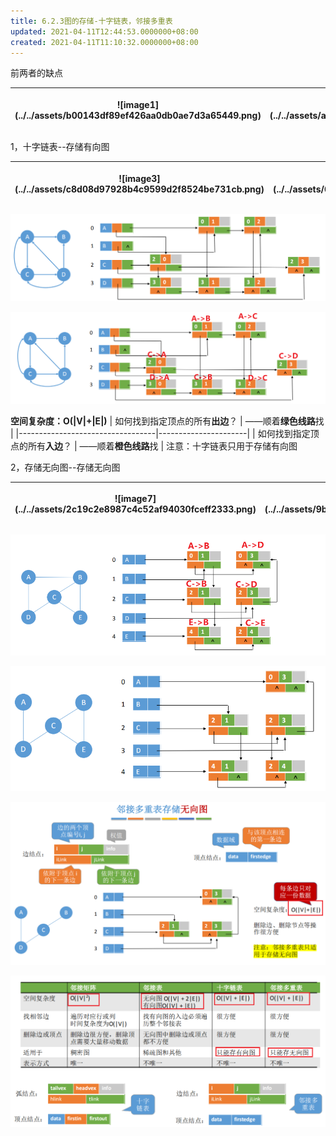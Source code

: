 ```yaml
---
title: 6.2.3图的存储-十字链表，邻接多重表
updated: 2021-04-11T12:44:53.0000000+08:00
created: 2021-04-11T11:10:32.0000000+08:00
---
```


前两者的缺点
<table>
<colgroup>
<col style="width: 42%" />
<col style="width: 57%" />
</colgroup>
<thead>
<tr class="header">
<th>![image1](../../assets/b00143df89ef426aa0db0ae7d3a65449.png)</th>
<th><p>![image2](../../assets/a8ee0ac6b26d48d089c1dae41e0da26b.png)</p>
<p></p></th>
</tr>
</thead>
<tbody>
</tbody>
</table>

1，十字链表--存储有向图
<table>
<colgroup>
<col style="width: 47%" />
<col style="width: 52%" />
</colgroup>
<thead>
<tr class="header">
<th>![image3](../../assets/c8d08d97928b4c9599d2f8524be731cb.png)</th>
<th><p>![image4](../../assets/62f85f9fc03245f4b7d6d833b9bc7a23.png)</p>
<p></p></th>
</tr>
</thead>
<tbody>
</tbody>
</table>

![image5](../../assets/c3b46fe9513843eab2d0d5fa9ab5e7ec.png)

![image6](../../assets/f94d6ecf242045c991fecbda0d244334.png)

**空间复杂度：O(\|V\|+\|E\|)**
| 如何找到指定顶点的所有**出边**？ | ——顺着**绿色线路**找 |
|----------------------------------|----------------------|
| 如何找到指定顶点的所有**入边**？ | ——顺着**橙色线路**找 |
注意：十字链表只用于存储有向图

2，存储无向图--存储无向图
<table>
<colgroup>
<col style="width: 56%" />
<col style="width: 43%" />
</colgroup>
<thead>
<tr class="header">
<th><p>![image7](../../assets/2c19c2e8987c4c52af94030fceff2333.png)</p>
<p></p></th>
<th><p>![image8](../../assets/9b43b32c17384210a826fc0400db6556.png)</p>
<p></p></th>
</tr>
</thead>
<tbody>
</tbody>
</table>

![image9](../../assets/ed2accb35c21452185f7d571aa4dcfe2.png)

![image10](../../assets/8569d979ca2c4381874f4995db5e6f08.png)

![image11](../../assets/931e82e95f7e455a84574463eedf6af0.png)

![image12](../../assets/14803c1afbe747eab3d4779a405f9477.png)

